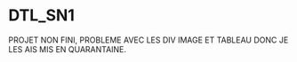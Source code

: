 # DTL_SN1
PROJET NON FINI, PROBLEME AVEC LES DIV IMAGE ET TABLEAU DONC JE LES AIS MIS EN QUARANTAINE.
